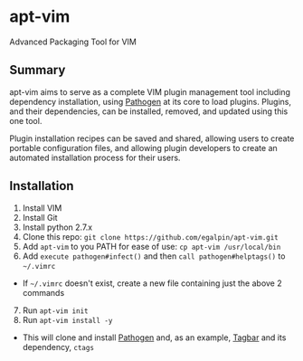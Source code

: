 # apt-vim
Advanced Packaging Tool for VIM

Summary
-------------
apt-vim aims to serve as a complete VIM plugin management tool including dependency installation, using [Pathogen](https://github.com/tpope/vim-pathogen) at its core to load plugins. Plugins, and their dependencies, can be installed, removed, and updated using this one tool.

Plugin installation recipes can be saved and shared, allowing users to create portable configuration files, and allowing plugin developers to create an automated installation process for their users.

Installation
------------
1. Install VIM
2. Install Git
3. Install python 2.7.x
4. Clone this repo:  `git clone https://github.com/egalpin/apt-vim.git`
5. Add `apt-vim` to you PATH for ease of use:  `cp apt-vim /usr/local/bin`
6. Add `execute pathogen#infect()` and then `call pathogen#helptags()` to `~/.vimrc`
  - If `~/.vimrc` doesn't exist, create a new file containing just the above 2 commands
7. Run `apt-vim init`
8. Run `apt-vim install -y`
  - This will clone and install [Pathogen](https://github.com/tpope/vim-pathogen) and, as an example, [Tagbar](https://github.com/majutsushi/tagbar) and its dependency, `ctags`
